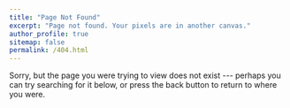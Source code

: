 ```yaml
---
title: "Page Not Found"
excerpt: "Page not found. Your pixels are in another canvas."
author_profile: true
sitemap: false
permalink: /404.html
---
```


Sorry, but the page you were trying to view does not exist --- perhaps you can try searching for it below, or press the back button to return to where you were.

<script type="text/javascript">
  var GOOG_FIXURL_LANG = 'en';
  var GOOG_FIXURL_SITE = '{{ site.url }}'
</script>
<script type="text/javascript"
  src="//linkhelp.clients.google.com/tbproxy/lh/wm/fixurl.js">
</script>

